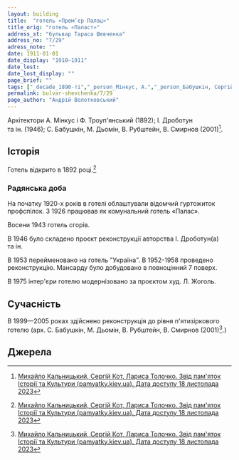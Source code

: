 ```yaml
---
layout: building
title:  "готель «Прем’єр Палац»"
title_orig: "готель «Паласт»"
address_st: "бульвар Тараса Шевченка"
address_no: "7/29"
adress_note: ""
date: 1911-01-01
date_display: "1910—1911"
date_lost:
date_lost_display: ""
page_brief: ""
tags: ["_decade_1890-ті","_person_Мінкус, А.","_person_Бабушкін, Сергій","_person_Дьомін, М.","_person_Рубштейн, В.","_person_Смирнов, В.","_person_Троуп'янський, Ф.","_person_Дроботун, І.","_person_Жоголь, Л.","_street_Тараса Шевченка бульвар","_loc_Центр міста"]
permalink: bulvar-shevchenka/7/29
page_author: "Андрій Волотковський"
---
```

Архітектори А.&nbsp;Мінкус&nbsp;і Ф.&nbsp;Троуп'янський (1892); І.&nbsp;Дроботун та&nbsp;ін.&nbsp;(1946); С.&nbsp;Бабушкін, М.&nbsp;Дьомін, В.&nbsp;Рубштейн, В.&nbsp;Смирнов (2001)[^1].

## Історія

Готель відкрито в 1892 році.[^1]

### Радянська доба

На початку 1920-х років в готелі облаштували відомчий гуртожиток профспілок. З 1926 працював як комунальний готель «Палас».

Восени 1943 готель сгорів.

В 1946 було складено проєкт реконструкції авторства І.&nbsp;Дроботун(а) та&nbsp;ін. 

В 1953 перейменовано на готель "Україна". В 1952-1958 проведено реконструкцію. Мансарду було добудовано в повноцінний 7 поверх.

В 1975 інтер'єри готелю модернізовано за проєктом худ.&nbsp;Л.&nbsp;Жоголь.

## Сучасність

В 1999—2005 роках здійснено реконструкція до рівня п'ятизіркового готелю (арх. С.&nbsp;Бабушкін, М.&nbsp;Дьомін, В.&nbsp;Рубштейн, В.&nbsp;Смирнов (2001)[^1].)

## Джерела
[^1]: [Михайло Кальницький, Сергій Кот, Лариса Толочко. Звід пам'яток Історії та Культури (pamyatky.kiev.ua). Дата доступу 18 листопада 2023](https://pamyatky.kiev.ua/streets/shevchenka-bulv/gotel-palast-kin-19-poch-20-st_-v-yakomu-pidpisav-zrechennya-getman-skoropadskiy-p-p_-mistilisya-pidrozdili-narodnogo-komisariatu-osviti-usrr-prozhivali-vidomi-diyachi-nauki-i-kulturi)